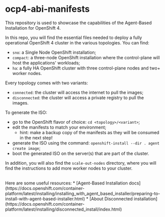 # ocp4-abi-manifests
This repository is used to showcase the capabilities of the Agent-Based Installation for OpenShift 4.

In this repo, you will find the essential files needed to deploy a fully operational OpenShift 4 cluster in the various topologies. You can find:
* ```sno```: a Single Node OpenShift installation;
* ```compact```: a three-node OpenShift installation where the control-plane will host the applications' workloads;
* ```ha```: a fully HA OpenShift cluster with three control-plane nodes and two+ worker nodes.

Every topology comes with two variants:
* ```connected```: the cluster will access the internet to pull the images;
* ```disconnected```: the cluster will access a private registry to pull the images.

To generate the ISO:
* go to the OpenShift flavor of choice: ```cd <topology>/<variant>```;
* edit the manifests to match your environment;
  * hint: make a backup copy of the manifests as they will be consumed in the next step!
* generate the ISO using the command: ```openshift-install --dir . agent create image```;
* boot the generated ISO on the server(s) that are part of the cluster.

In addition, you will also find the ```scale-out-nodes``` directory, where you will find the instructions to add more worker nodes to your cluster.

<br>
Here are some useful resources:
* [Agent-Based Installation docs](https://docs.openshift.com/container-platform/latest/installing/installing_with_agent_based_installer/preparing-to-install-with-agent-based-installer.html)
* [About Disconnected installation](https://docs.openshift.com/container-platform/latest/installing/disconnected_install/index.html)
